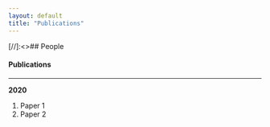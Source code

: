 ```yaml
---
layout: default
title: "Publications"
---
```


[//]:<>## People

#### Publications

---

**2020**

1. Paper 1 
2. Paper 2 